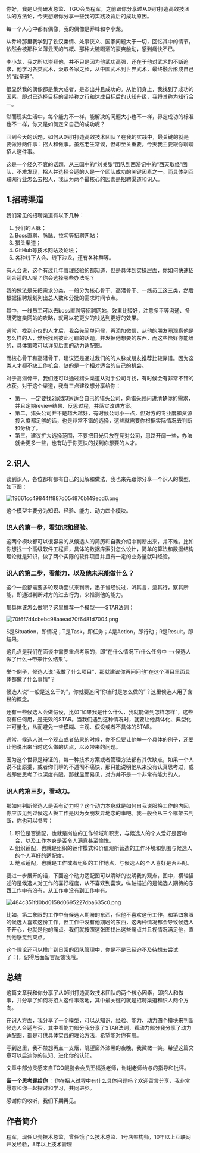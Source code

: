 你好，我是贝壳研发总监、TGO会员程军，之前跟你分享过从0到1打造高效技团队的方法论，今天想跟你分享一些我的实践及背后的成功原因。

每一个人心中都有偶像，我的偶像是乔峰和李小龙。

从乔峰那里我学到了铁汉柔情、处事侠义、国家问题大于一切，回忆其中的情节，依然会被那种义薄云天的气概、那种大碗喝酒的豪爽触动，感到痛快不已。

李小龙，我之所以崇拜他，并不只是因为他武功高强，还在于他对武术的不断追求，他学习各类武术，汲取各家之长，从中国武术到世界武术，最终融合形成自己的“截拳道”。

很显然我的偶像都是集大成者，是杰出并且成功的。从他们身上，我找到了成功的因素，即对已选择目标的坚持称之行和达成目标后的认知升级，我将其称为知行合一。

然而现实生活中，每个能力不一样，能解决的问题大小也不一样，界定成功的标准也不一样，你又是如何定义自己的成功呢？

回到今天的话题，如何从0到1打造高效技术团队？在我的实践中，最关键的就是要做好两件事：招人和做事。虽然老生常谈，但却至关重要。今天我主要跟你聊聊招人这件事。

这是一个经久不衰的话题，从三国中的“刘关张”团队到西游记中的“西天取经”团队，不难发现，招人并选择合适的人是一个团队成功的关键因素之一。而具体到互联网行业怎么去招人，我认为两个最核心的因素是招聘渠道和识人。

## 1.招聘渠道

我们常见的招聘渠道有以下几种：

1.  我们的人脉；
2.  Boss直聘、脉脉、拉勾等招聘网站；
3.  猎头渠道；
4.  GitHub等技术网站及论坛；
5.  各种线下大会、线下沙龙，还有各种群等。

有人会说，这个有过几年管理经验的都知道，但是具体到实操层面，你如何快速招到合适的人呢？你会选择哪些办法呢？

我的做法是先把需求分类，一般分为核心骨干、高潜骨干、一线员工这三类，然后根据招聘规划列出总人数和分批的需求时间节点。

其中，一线员工可以去boss直聘等招聘网站，效果比较好，注意多平等沟通、多研究这类网站的攻略，就可以花更少的钱达到更好的效果。

通常，找到心仪的人才后，我会先简单问候，再添加微信，从他的朋友圈观察他是怎么样的人，然后找到彼此可聊的话题，并发掘他想要的东西，而这些恰好你能给的，具体策略可以详见后面的动力适配图。

而核心骨干和高潜骨干，建议还是通过我们的的人脉或朋友推荐比较靠谱。因为这类人才都不缺工作机会，缺的是一个相对适合的自己的机会。

对于高潜骨干，我们还可以通过猎头渠道从对手公司寻找，有时候会有非常不错的收获。对于这个渠道，我有三点建议想分享给你：

 *  第一，一定要找2家或3家适合自己的猎头公司，向猎头顾问讲清楚你的需求，并且定期review结果、反思过程，并落实改进方案。
 *  第二，猎头公司并不是越大越好，有时候公司小一点，但对方的专业度和资源投入度都足够的话，也是非常不错的选择，这些就需要你根据实际情况去判断和分析了。
 *  第三，建议扩大选择范围，不要把目光只放在竞对公司，思路开阔一些，办法就会更多一些，也有助于你更快的找到你想要的人才。

## 2.识人

谈到识人，各位都有都有自己的见解和做法，我也来先跟你分享一个识人的模型，如下图：

![19661cc49844ff887d054870b149ecd6.png][]

这个模型主要分为知识、经验、能力、动力四个模块。

### 识人的第一步，看知识和经验。

这两个模块都可以很容易的从候选人的简历和自我介绍中判断出来，并不难。比如你想找一个高级软件工程师，具体的数据库索引怎么设计，简单的算法和数据结构理论就是知识，做了两个实际的软件项目并且有一定的业务量就叫经验。

### 识人的第二步，看能力，以及他未来能做什么？

这个一般都需要多轮现场面试来判断，墨子曾经说过，听其言，迹其行，察其所能，即通过判断对方的过去行为，来推测他的能力。

那具体该怎么做呢？这里推荐一个模型——STAR法则：

![70f6f7d4cbebc98aaead70f6481d7004.png][]

S是Situation，即情况；T是Task，即任务；A是Action，即行动；R是Result，即结果。

这几点是我们在面谈中需要重点考察的，即“在什么情况下/什么任务中 –>候选人做了什么->带来什么结果”。

举个例子，候选人说“我做了什么项目”，那就建议你再问问他“在这个项目里面具体都做了什么事情”？

候选人说“一般是这么干的”，你就要追问“你当时是怎么做的”？这里候选人用了含糊的概念。

还有一些候选人会做假设，比如“如果我是什么什么，我就能做到怎样怎样”，这些没有任何用，是无效的STAR。当我们遇到这种情况时，就要让他具体化、典型化并可量化，从而避免一些模糊、主观、假设或者不具体的STAR。

通常，候选人说一个观点或者结果的时候，你不但要让他举一个具体的例子，还要让他说出来当时这么做的优点，以及带来的问题。

因为这个世界是辩证的，每一种技术方案或者管理方法都有其优缺点，如果一个人说不出原委，或者你们聊的不透彻不痛快，那只能说明他从来没有认真思考过，或者即使思考了也深度有限，那就显而易见，对方并不是一个非常有能力的人。

### 识人的第三步，看动力。

那如何判断候选人是否有动力呢？这个动力本身就是如何自我说服换工作的内因，你应该见到过候选人换工作是因为女朋友异地恋的事吧。我一般会从三个框架去判断，你也可以参考：

1.  职位是否适配，也就是岗位的工作领域和职责，与候选人的个人爱好是否吻合，以及工作本身是否令人满意甚至愉悦。
2.  组织适配，也就是组织的运作模式和价值观所营造的工作环境和氛围与候选人的个人喜好的适配度。
3.  地点适配，也就是工作或者组织的工作地点，与候选人的个人喜好是否匹配。

要进一步展开的话，下面这个动力适配图可以清晰的说明我的观点，图中，横轴描述的是候选人对工作的喜好程度，从不喜欢到喜欢，纵轴描述的是候选人期待的东西工作中有没有，从工作中没有到工作中有。

![484c351fd0bd0158d0695227dba635c0.png][]

比如，第二象限的工作中有候选人期盼的东西，但他不喜欢这份工作，和第四象限的候选人喜欢这份工作，但工作中没有他期盼的东西，这两种情况都会导致候选人不开心，也就是他的痛点。我们就按照这张图找出这些痛点并且视情况满足他，直到他感觉到爽点。

这个理论还可以推广到日常的团队管理中，你是不是已经迫不及待想去尝试了：)，记得后面留言反馈我哦。

## 总结

这篇文章我和你分享了从0到1打造高效技术团队的两个核心因素，即招人和做事，并分享了如何将招人这件事落地，其中最关键的就是招聘渠道和识人两个方向。

在识人方面，我分享了一个模型，可以从知识、经验、能力、动力四个模块来判断候选人合适与否。其中看能力部分我分享了STAR法则，看动力部分我分享了动力适配图，都是可供具体实践的理论方法，希望能对你有用。

写到这里，我不禁想再点一支烟，眺望窗外漆黑的夜晚，我微微一笑。希望这篇文章可以启迪你的认知、进化你的认知。

文章中部分灵感来自TGO鲲鹏会会员王福强老师，谢谢老师给与的指导和批评。

**留一个思考题给你** ：你在招人过程中有什么具体问题吗？欢迎留言分享，我非常愿意和你一起探讨和学习，共同进步。

感谢你的收听，我们下期再见。

## 作者简介

程军，现任贝壳技术总监，曾任饿了么技术总监、1号店架构师，10年以上互联网开发经验，8年以上技术管理


[19661cc49844ff887d054870b149ecd6.png]: https://static001.geekbang.org/resource/image/19/d6/19661cc49844ff887d054870b149ecd6.png
[70f6f7d4cbebc98aaead70f6481d7004.png]: https://static001.geekbang.org/resource/image/70/04/70f6f7d4cbebc98aaead70f6481d7004.png
[484c351fd0bd0158d0695227dba635c0.png]: https://static001.geekbang.org/resource/image/48/c0/484c351fd0bd0158d0695227dba635c0.png

